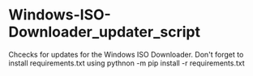# Windows-ISO-Downloader_updater_script
Chcecks for updates for the Windows ISO Downloader.
Don't forget to install requirements.txt using pythnon -m pip install -r requirements.txt
